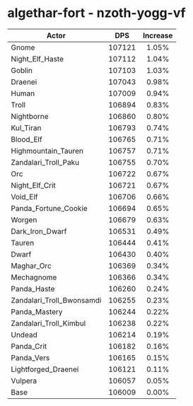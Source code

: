 # algethar-fort - nzoth-yogg-vf
| Actor | DPS | Increase |
|---|:---:|:---:|
|Gnome|107121|1.05%|
|Night_Elf_Haste|107112|1.04%|
|Goblin|107103|1.03%|
|Draenei|107043|0.98%|
|Human|107009|0.94%|
|Troll|106894|0.83%|
|Nightborne|106860|0.80%|
|Kul_Tiran|106793|0.74%|
|Blood_Elf|106765|0.71%|
|Highmountain_Tauren|106757|0.71%|
|Zandalari_Troll_Paku|106755|0.70%|
|Orc|106722|0.67%|
|Night_Elf_Crit|106721|0.67%|
|Void_Elf|106706|0.66%|
|Panda_Fortune_Cookie|106694|0.65%|
|Worgen|106679|0.63%|
|Dark_Iron_Dwarf|106531|0.49%|
|Tauren|106444|0.41%|
|Dwarf|106430|0.40%|
|Maghar_Orc|106369|0.34%|
|Mechagnome|106366|0.34%|
|Panda_Haste|106260|0.24%|
|Zandalari_Troll_Bwonsamdi|106255|0.23%|
|Panda_Mastery|106244|0.22%|
|Zandalari_Troll_Kimbul|106238|0.22%|
|Undead|106214|0.19%|
|Panda_Crit|106182|0.16%|
|Panda_Vers|106165|0.15%|
|Lightforged_Draenei|106121|0.11%|
|Vulpera|106057|0.05%|
|Base|106009|0.00%|
